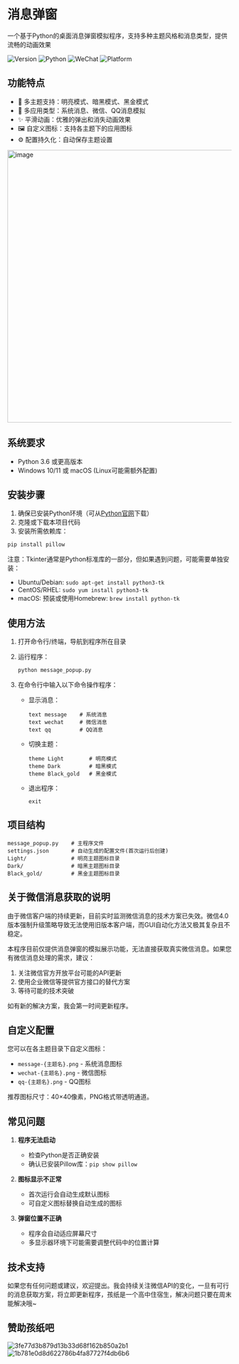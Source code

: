 # 消息弹窗

一个基于Python的桌面消息弹窗模拟程序，支持多种主题风格和消息类型，提供流畅的动画效果

![Version](https://img.shields.io/badge/version-Beta-yellow?style=flat-square)
![Python](https://img.shields.io/badge/python-3.6+-blue?style=flat-square)
![WeChat](https://img.shields.io/badge/WeChat-停更-red?style=flat-square)
![Platform](https://img.shields.io/badge/platform-Windows%2010%2B-lightgrey?style=flat-square)

   
## 功能特点

- 🎨 多主题支持：明亮模式、暗黑模式、黑金模式
- 📱 多应用类型：系统消息、微信、QQ消息模拟
- ✨ 平滑动画：优雅的弹出和消失动画效果
- 🖼️ 自定义图标：支持各主题下的应用图标
- ⚙️ 配置持久化：自动保存主题设置
<img width="585" height="612" alt="image" src="https://github.com/user-attachments/assets/17a2dc58-b9e2-470a-8194-d89dd80787e9" />


## 系统要求

- Python 3.6 或更高版本
- Windows 10/11 或 macOS (Linux可能需额外配置)

## 安装步骤

1. 确保已安装Python环境（可从[Python官网](https://www.python.org/downloads/)下载）
2. 克隆或下载本项目代码
3. 安装所需依赖库：

```bash
pip install pillow
```

注意：Tkinter通常是Python标准库的一部分，但如果遇到问题，可能需要单独安装：
- Ubuntu/Debian: `sudo apt-get install python3-tk`
- CentOS/RHEL: `sudo yum install python3-tk`
- macOS: 预装或使用Homebrew: `brew install python-tk`

## 使用方法

1. 打开命令行/终端，导航到程序所在目录
2. 运行程序：
   ```bash
   python message_popup.py
   ```
3. 在命令行中输入以下命令操作程序：

   - 显示消息：
     ```
     text message    # 系统消息
     text wechat     # 微信消息
     text qq         # QQ消息
     ```

   - 切换主题：
     ```
     theme Light        # 明亮模式
     theme Dark         # 暗黑模式
     theme Black_gold   # 黑金模式
     ```

   - 退出程序：
     ```
     exit
     ```

## 项目结构

```
message_popup.py    # 主程序文件
settings.json       # 自动生成的配置文件(首次运行后创建)
Light/              # 明亮主题图标目录
Dark/               # 暗黑主题图标目录
Black_gold/         # 黑金主题图标目录
```

## 关于微信消息获取的说明

由于微信客户端的持续更新，目前实时监测微信消息的技术方案已失效。微信4.0版本强制升级策略导致无法使用旧版本客户端，而GUI自动化方法又极其复杂且不稳定。

本程序目前仅提供消息弹窗的模拟展示功能，无法直接获取真实微信消息。如果您有微信消息处理的需求，建议：

1. 关注微信官方开放平台可能的API更新
2. 使用企业微信等提供官方接口的替代方案
3. 等待可能的技术突破

如有新的解决方案，我会第一时间更新程序。

## 自定义配置

您可以在各主题目录下自定义图标：
- `message-{主题名}.png` - 系统消息图标
- `wechat-{主题名}.png` - 微信图标
- `qq-{主题名}.png` - QQ图标

推荐图标尺寸：40×40像素，PNG格式带透明通道。

## 常见问题

1. **程序无法启动**
   - 检查Python是否正确安装
   - 确认已安装Pillow库：`pip show pillow`

2. **图标显示不正常**
   - 首次运行会自动生成默认图标
   - 可自定义图标替换自动生成的图标

3. **弹窗位置不正确**
   - 程序会自动适应屏幕尺寸
   - 多显示器环境下可能需要调整代码中的位置计算

## 技术支持

如果您有任何问题或建议，欢迎提出。我会持续关注微信API的变化，一旦有可行的消息获取方案，将立即更新程序，孩纸是一个高中住宿生，解决问题只要在周末能解决哦~

## 赞助孩纸吧
![3fe77d3b879d13b33d68f162b850a2b1](https://github.com/user-attachments/assets/f2f2ad4a-7e85-4e4d-9801-274c9d24c354)
![1b781e0d8d622786b4fa87727f4db6b6](https://github.com/user-attachments/assets/493aa610-0725-46e2-a37b-e2eca7c8542c)
